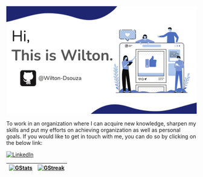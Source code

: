<img src="https://github.com/Wilton-Dsouza/Wilton-Dsouza/blob/main/Blue%20Modern%20Digital%20Marketing%20Agency%20Presentation.png">

To work in an organization where I can acquire new knowledge, sharpen my skills and put my efforts on achieving organization as well as personal goals. If you would like to get in touch with me, you can do so by clicking on the below link:

[![LinkedIn](https://img.shields.io/badge/LinkedIn-WILTONDSOUZA-informational?style=for-the-badge&logo=linkedin&logoColor=eeeeee)](https://www.linkedin.com/in/wilton-dsouza-b1a994b9)

| [![GStats](https://github-readme-stats.vercel.app/api?username=Wilton-Dsouza&count_private=true&show_icons=true&theme=github_dark&bg_color=222222)](https://github.com/Wilton-Dsouza) | [![GStreak](https://github-readme-streak-stats.herokuapp.com/?user=Wilton-Dsouza&theme=github-dark-blue&background=222222)](https://github.com/Wilton-Dsouza) | 
|-|-|
